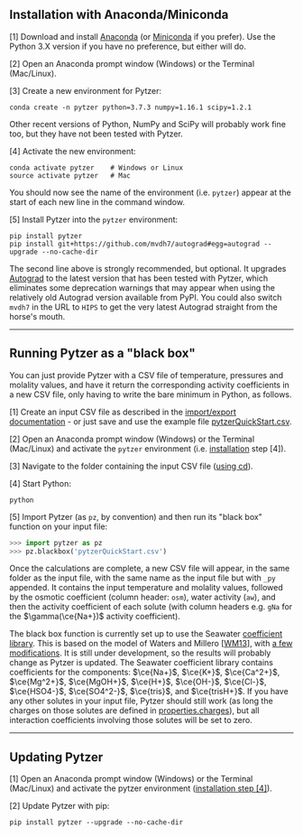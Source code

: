 <script type="text/x-mathjax-config">
MathJax.Hub.Config({tex2jax: {inlineMath: [['$','$'], ['\\(','\\)']]}});
MathJax.Ajax.config.path["mhchem"] =
  "https://cdnjs.cloudflare.com/ajax/libs/mathjax-mhchem/3.3.2";
MathJax.Hub.Config({TeX: {extensions: ["[mhchem]/mhchem.js"]}});
</script><script src='https://cdnjs.cloudflare.com/ajax/libs/mathjax/2.7.5/MathJax.js?config=TeX-MML-AM_CHTML' async></script>

## Installation with Anaconda/Miniconda

[1] Download and install [Anaconda](https://www.anaconda.com/distribution/) (or [Miniconda](https://conda.io/en/latest/miniconda.html) if you prefer). Use the Python 3.X version if you have no preference, but either will do.

[2] Open an Anaconda prompt window (Windows) or the Terminal (Mac/Linux).

[3] Create a new environment for Pytzer:

    conda create -n pytzer python=3.7.3 numpy=1.16.1 scipy=1.2.1

Other recent versions of Python, NumPy and SciPy will probably work fine too, but they have not been tested with Pytzer.

[<span id="inst4">4</span>] Activate the new environment:

    conda activate pytzer    # Windows or Linux
    source activate pytzer   # Mac

You should now see the name of the environment (i.e. `pytzer`) appear at the start of each new line in the command window.

[5] Install Pytzer into the `pytzer` environment:

    pip install pytzer
    pip install git+https://github.com/mvdh7/autograd#egg=autograd --upgrade --no-cache-dir

The second line above is strongly recommended, but optional. It upgrades [Autograd](https://github.com/HIPS/autograd) to the latest version that has been tested with Pytzer, which eliminates some deprecation warnings that may appear when using the relatively old Autograd version available from PyPI. You could also switch `mvdh7` in the URL to `HIPS` to get the very latest Autograd straight from the horse's mouth.

<hr />

## Running Pytzer as a "black box"

You can just provide Pytzer with a CSV file of temperature, pressures and molality values, and have it return the corresponding activity coefficients in a new CSV file, only having to write the bare minimum in Python, as follows.

[1] Create an input CSV file as described in the [import/export documentation](../modules/io/#pytzeriogetmols) - or just save and use the example file [pytzerQuickStart.csv](https://raw.githubusercontent.com/mvdh7/pytzer/master/testfiles/pytzerQuickStart.csv).

[2] Open an Anaconda prompt window (Windows) or the Terminal (Mac/Linux) and activate the `pytzer` environment (i.e. [installation](#installation-with-anacondaminiconda) step [4]).

[3] Navigate to the folder containing the input CSV file ([using cd](https://en.wikipedia.org/wiki/Cd_(command))).

[4] Start Python:

    python

[5] Import Pytzer (as `pz`, by convention) and then run its "black box" function on your input file:

```python
>>> import pytzer as pz
>>> pz.blackbox('pytzerQuickStart.csv')
```

Once the calculations are complete, a new CSV file will appear, in the same folder as the input file, with the same name as the input file but with `_py` appended. It contains the input temperature and molality values, followed by the osmotic coefficient (column header: `osm`), water activity (`aw`), and then the activity coefficient of each solute (with column headers e.g. `gNa` for the $\gamma(\ce{Na+})$ activity coefficient).

The black box function is currently set up to use the Seawater [coefficient library](../modules/cflibs). This is based on the model of Waters and Millero [[WM13](../references/#WM13)], with [a few modifications](../modules/cflibs/#Seawater). It is still under development, so the results will probably change as Pytzer is updated. The Seawater coefficient library contains coefficients for the components: $\ce{Na+}$, $\ce{K+}$, $\ce{Ca^2+}$, $\ce{Mg^2+}$, $\ce{MgOH+}$, $\ce{H+}$, $\ce{OH-}$, $\ce{Cl-}$, $\ce{HSO4-}$, $\ce{SO4^2-}$, $\ce{tris}$, and $\ce{trisH+}$. If you have any other solutes in your input file, Pytzer should still work (as long the charges on those solutes are defined in [properties.charges](../modules/properties/#charges-solute-charges)), but all interaction coefficients involving those solutes will be set to zero.

<hr />

## Updating Pytzer

[1] Open an Anaconda prompt window (Windows) or the Terminal (Mac/Linux) and activate the pytzer environment ([installation step [4]](#inst4)).

[2] Update Pytzer with pip:

    pip install pytzer --upgrade --no-cache-dir
